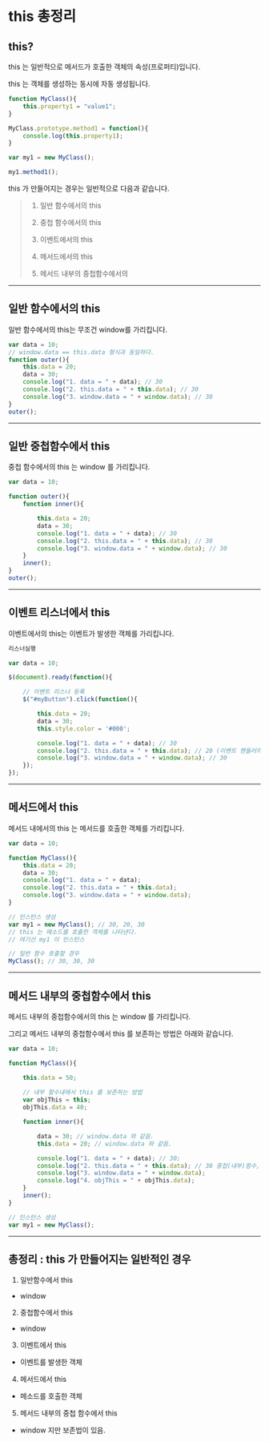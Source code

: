 this 총정리
===
this?
---
this 는 일반적으로 메서드가 호출한 객체의 속성(프로퍼티)입니다.

this 는 객체를 생성하는 동시에 자동 생성됩니다.
```javascript
function MyClass(){ 
    this.property1 = "value1"; 
} 

MyClass.prototype.method1 = function(){ 
    console.log(this.property1); 
} 

var my1 = new MyClass(); 

my1.method1();
```

this 가 만들어지는 경우는 일반적으로 다음과 같습니다.

> 1) 일반 함수에서의 this
>
> 2) 중첩 함수에서의 this
>
> 3) 이벤트에서의 this
> 
> 4) 메서드에서의 this
> 
> 5) 메서드 내부의 중첩함수에서의 

---
일반 함수에서의 this
---
일반 함수에서의 this는 무조건 window를 가리킵니다.

```javascript
var data = 10; 
// window.data == this.data 형식과 동일하다. 
function outer(){ 
    this.data = 20; 
    data = 30;
    console.log("1. data = " + data); // 30 
    console.log("2. this.data = " + this.data); // 30 
    console.log("3. window.data = " + window.data); // 30 
}
outer();
```
---
일반 중첩함수에서 this
---
중첩 함수에서의 this 는 window 를 가리킵니다.
```javascript
var data = 10; 

function outer(){ 
    function inner(){

        this.data = 20; 
        data = 30;
        console.log("1. data = " + data); // 30 
        console.log("2. this.data = " + this.data); // 30 
        console.log("3. window.data = " + window.data); // 30  
    }
    inner();
}   
outer();
```
---
이벤트 리스너에서 this
---
이벤트에서의 this는 이벤트가 발생한 객체를 가리킵니다.

```javascript
리스너실행 

var data = 10; 

$(document).ready(function(){ 

    // 이벤트 리스너 등록 
    $("#myButton").click(function(){ 

        this.data = 20; 
        data = 30; 
        this.style.color = '#000'; 

        console.log("1. data = " + data); // 30 
        console.log("2. this.data = " + this.data); // 20 (이벤트 핸들러의 객체) 
        console.log("3. window.data = " + window.data); // 30 
    }); 
});
```
---
메서드에서 this
---
메서드 내에서의 this 는 메서드를 호출한 객체를 가리킵니다.

```javascript
var data = 10;

function MyClass(){ 
    this.data = 20; 
    data = 30; 
    console.log("1. data = " + data); 
    console.log("2. this.data = " + this.data); 
    console.log("3. window.data = " + window.data); 
} 

// 인스턴스 생성 
var my1 = new MyClass(); // 30, 20, 30
// this 는 메소드를 호출한 객체를 나타낸다. 
// 여기선 my1 이 인스턴스 

// 일반 함수 호출할 경우 
MyClass(); // 30, 30, 30
```
---
메서드 내부의 중첩함수에서 this
---
메서드 내부의 중첩함수에서의 this 는 window 를 가리킵니다.

그리고 메서드 내부의 중첩함수에서 this 를 보존하는 방법은 아래와 같습니다.

```javascript
var data = 10;

function MyClass(){

    this.data = 50; 
    
    // 내부 함수내에서 this 를 보존하는 방법 
    var objThis = this; 
    objThis.data = 40; 

    function inner(){ 

        data = 30; // window.data 와 같음. 
        this.data = 20; // window.data 와 같음.

        console.log("1. data = " + data); // 30; 
        console.log("2. this.data = " + this.data); // 30 중첩(내부)함수, 즉 컨텍스트에 따라 this 가 달라진다. 
        console.log("3. window.data = " + window.data); 
        console.log("4. objThis = " + objThis.data); 
    } 
    inner(); 
} 

// 인스턴스 생성 
var my1 = new MyClass();
```
---
총정리 : this 가 만들어지는 일반적인 경우
---
1) 일반함수에서 this
- window
2) 중첩함수에서 this
- window
3) 이벤트에서 this
- 이벤트를 발생한 객체
4) 메서드에서 this
- 메소드를 호출한 객체
5) 메서드 내부의 중첩 함수에서 this
- window 지만 보존법이 있음.




